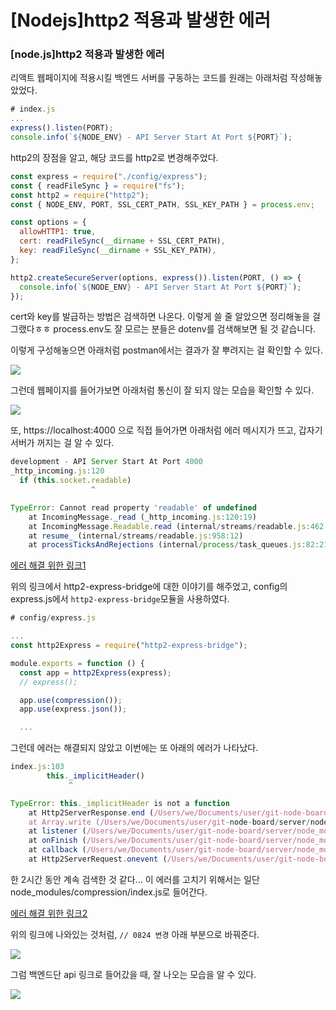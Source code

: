 # [Nodejs]http2 적용과 발생한 에러



### [node.js]http2 적용과 발생한 에러

리액트 웹페이지에 적용시킬
백엔드 서버를 구동하는 코드를 원래는 아래처럼 작성해놓았었다.

```javascript
# index.js
...
express().listen(PORT);
console.info(`${NODE_ENV} - API Server Start At Port ${PORT}`);
```

http2의 장점을 알고,
해당 코드를 http2로 변경해주었다.

```javascript
const express = require("./config/express");
const { readFileSync } = require("fs");
const http2 = require("http2");
const { NODE_ENV, PORT, SSL_CERT_PATH, SSL_KEY_PATH } = process.env;

const options = {
  allowHTTP1: true,
  cert: readFileSync(__dirname + SSL_CERT_PATH),
  key: readFileSync(__dirname + SSL_KEY_PATH),
};

http2.createSecureServer(options, express()).listen(PORT, () => {
  console.info(`${NODE_ENV} - API Server Start At Port ${PORT}`);
});
```

cert와 key를 발급하는 방법은 검색하면 나온다.
이렇게 쓸 줄 알았으면 정리해놓을 걸 그랬다ㅎㅎ
process.env도 잘 모르는 분들은 dotenv를 검색해보면 될 것 같습니다.

이렇게 구성해놓으면 아래처럼 postman에서는 결과가 잘 뿌려지는 걸 확인할 수 있다.

<img src="https://user-images.githubusercontent.com/46602874/130570176-61335751-30dc-498e-bf9b-b51245906841.png">

그런데 웹페이지를 들어가보면 아래처럼 통신이 잘 되지 않는 모습을 확인할 수 있다.

<img src="https://user-images.githubusercontent.com/46602874/130570474-3a480ef1-f696-4699-b332-267e41f9b711.png">

또, https://localhost:4000 으로 직접 들어가면 아래처럼 에러 메시지가 뜨고,
갑자기 서버가 꺼지는 걸 알 수 있다.

```javascript
development - API Server Start At Port 4000
_http_incoming.js:120
  if (this.socket.readable)
                  ^

TypeError: Cannot read property 'readable' of undefined
    at IncomingMessage._read (_http_incoming.js:120:19)
    at IncomingMessage.Readable.read (internal/streams/readable.js:462:10)
    at resume_ (internal/streams/readable.js:958:12)
    at processTicksAndRejections (internal/process/task_queues.js:82:21)
```

[에러 해결 위한 링크1](https://javascript.plainenglish.io/serving-hello-world-with-http2-and-express-js-4dd0ffe76860)

위의 링크에서 http2-express-bridge에 대한 이야기를 해주었고,
config의 express.js에서 `http2-express-bridge`모듈을 사용하였다.

```javascript
# config/express.js

...
const http2Express = require("http2-express-bridge");

module.exports = function () {
  const app = http2Express(express);
  // express();

  app.use(compression());
  app.use(express.json());

  ...

```

그런데 에러는 해결되지 않았고
이번에는 또 아래의 에러가 나타났다.

```javascript
index.js:103
        this._implicitHeader()
             ^

TypeError: this._implicitHeader is not a function
    at Http2ServerResponse.end (/Users/we/Documents/user/git-node-board/server/node_modules/compression/index.js:103:14)
    at Array.write (/Users/we/Documents/user/git-node-board/server/node_modules/finalhandler/index.js:297:9)
    at listener (/Users/we/Documents/user/git-node-board/server/node_modules/on-finished/index.js:169:15)
    at onFinish (/Users/we/Documents/user/git-node-board/server/node_modules/on-finished/index.js:100:5)
    at callback (/Users/we/Documents/user/git-node-board/server/node_modules/ee-first/index.js:55:10)
    at Http2ServerRequest.onevent (/Users/we/Documents/user/git-node-board/server/node_modules/ee-first/index.js:93:5)
```

한 2시간 동안 계속 검색한 것 같다...
이 에러를 고치기 위해서는
일단 node_modules/compression/index.js로 들어간다.

[에러 해결 위한 링크2](https://github.com/expressjs/compression/pull/127/commits/dbf7e73fee65375ae3ee10a75344481e44f63994)

위의 링크에 나와있는 것처럼,
`// 0824 변경` 아래 부분으로 바꿔준다.

<img src="https://user-images.githubusercontent.com/46602874/130571254-5fa03226-ccb5-4e4b-aa01-348c26d287b6.png">

그럼 백엔드단 api 링크로 들어갔을 때,
잘 나오는 모습을 알 수 있다.

<img src="https://user-images.githubusercontent.com/46602874/130571419-529ef2e7-8d89-41de-8511-eb81e7916448.png">

